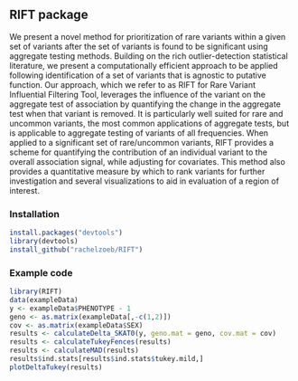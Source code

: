 
## RIFT package

We present a novel method for prioritization of rare variants within a
given set of variants after the set of variants is found to be
significant using aggregate testing methods. Building on the rich
outlier-detection statistical literature, we present a computationally
efficient approach to be applied following identification of a set of
variants that is agnostic to putative function. Our approach, which we
refer to as RIFT for Rare Variant Influential Filtering Tool, leverages
the influence of the variant on the aggregate test of association by
quantifying the change in the aggregate test when that variant is
removed. It is particularly well suited for rare and uncommon variants,
the most common applications of aggregate tests, but is applicable to
aggregate testing of variants of all frequencies. When applied to a
significant set of rare/uncommon variants, RIFT provides a scheme for
quantifying the contribution of an individual variant to the overall
association signal, while adjusting for covariates. This method also
provides a quantitative measure by which to rank variants for further
investigation and several visualizations to aid in evaluation of a
region of interest.

### Installation

``` r
install.packages("devtools")
library(devtools)
install_github("rachelzoeb/RIFT")
```

### Example code

``` r
library(RIFT)
data(exampleData)
y <- exampleData$PHENOTYPE - 1
geno <- as.matrix(exampleData[,-c(1,2)])
cov <- as.matrix(exampleData$SEX)
results <- calculateDelta_SKAT0(y, geno.mat = geno, cov.mat = cov)
results <- calculateTukeyFences(results)
results <- calculateMAD(results)
results$ind.stats[results$ind.stats$tukey.mild,]
plotDeltaTukey(results)
```
